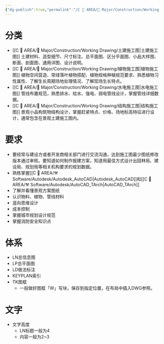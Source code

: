 ```yaml
---
{"dg-publish":true,"permalink":"/C 📔 AREA/🌳 Major/Construction/Working Drawing/总览/","title":"总览","noteIcon":"2","created":"2024-10-09T09:33:10.000+08:00","updated":"2024-11-29T00:16:07.492+08:00"}
---
```


# 分类  
-   [[C 📔 AREA/🌳 Major/Construction/Working Drawing/土建施工图\|土建施工图]]
	土建材料、造型细节、尺寸标注、总平面图、区分平面图、小品大样图、断面、剖面图、通用详图、设计说明。
-   [[C 📔 AREA/🌳 Major/Construction/Working Drawing/植物施工图\|植物施工图]]
	植物空间营造、常绿落叶植物搭配、植物规格种植规范要求、熟悉植物习性属性、了解生长周期场地处理情况、了解现场生长特点。
-   [[C 📔 AREA/🌳 Major/Construction/Working Drawing/水电施工图\|水电施工图]]
	管线布置规范，熟悉排水、给水、强电、弱电管线设计，掌握管线详细数据。
-   [[C 📔 AREA/🌳 Major/Construction/Working Drawing/结构施工图\|结构施工图]]
	景观小品构筑物结构设计，掌握赶紧特点、价格、场地标高特征进行设计，通常包含在景观土建施工图内。
# 要求  
-   要经常与建设方或者开发商相关部门进行交流沟通，达到施工图最少图纸修改版本通过审核。要知道如何制作报建方案，知道用最佳方式设计出园林局、建设局、规划局等相关机构要求的规划数据。  
-   熟练掌握[[C 📔 AREA/⚒️ Software/Autodesk/Autodesk_AutoCAD\|Autodesk_AutoCAD]]和[[C 📔 AREA/⚒️ Software/Autodesk/AutoCAD_TArch\|AutoCAD_TArch]]
-   了解并看懂景观方案图纸  
-   认识物料、植物、管线材料  
-   竖向思维设计  
-   成本控制  
-   掌握城市规划设计规范  
-   掌握消防安全知识点  
# 体系  
-   LN总信息图  
-   LP总平面图  
-   LD做法标注  
-   KEYPLAN索引  
-   TK图框  
	-   一般做好图框「W」写块，保存到指定位置，在布局中插入DWG参照。  
# 文字  
-   文字高度  
	-   LN标题一般为4  
	-   内容一般为2~3